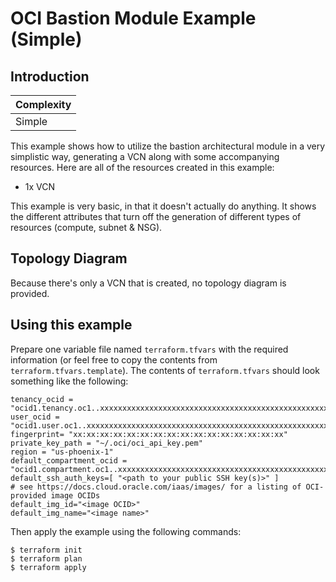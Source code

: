 # OCI Bastion Module Example (Simple)

## Introduction

| Complexity |
|---|
| Simple |

This example shows how to utilize the bastion architectural module in a very simplistic way, generating a VCN along with some accompanying resources.  Here are all of the resources created in this example:

* 1x VCN

This example is very basic, in that it doesn't actually do anything.  It shows the different attributes that turn off the generation of different types of resources (compute, subnet & NSG).

## Topology Diagram
Because there's only a VCN that is created, no topology diagram is provided.

## Using this example
Prepare one variable file named `terraform.tfvars` with the required information (or feel free to copy the contents from `terraform.tfvars.template`).  The contents of `terraform.tfvars` should look something like the following:

```
tenancy_ocid = "ocid1.tenancy.oc1..xxxxxxxxxxxxxxxxxxxxxxxxxxxxxxxxxxxxxxxxxxxxxxxxxxxxxxxxxxxx"
user_ocid = "ocid1.user.oc1..xxxxxxxxxxxxxxxxxxxxxxxxxxxxxxxxxxxxxxxxxxxxxxxxxxxxxxxxxxxx"
fingerprint= "xx:xx:xx:xx:xx:xx:xx:xx:xx:xx:xx:xx:xx:xx:xx:xx"
private_key_path = "~/.oci/oci_api_key.pem"
region = "us-phoenix-1"
default_compartment_ocid = "ocid1.compartment.oc1..xxxxxxxxxxxxxxxxxxxxxxxxxxxxxxxxxxxxxxxxxxxxxxxxxxxxxxxxxxxx"
default_ssh_auth_keys=[ "<path to your public SSH key(s)>" ]
# see https://docs.cloud.oracle.com/iaas/images/ for a listing of OCI-provided image OCIDs
default_img_id="<image OCID>"
default_img_name="<image name>"
```

Then apply the example using the following commands:

```
$ terraform init
$ terraform plan
$ terraform apply
```
